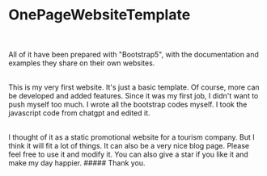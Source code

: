 # OnePageWebsiteTemplate
<br><br>
All of it have been prepared with "Bootstrap5", with the documentation and examples they share on their own websites. <br><br>

This is my very first website. It's just a basic template. Of course, more can be developed and added features. Since it was my first job, I didn't want to push myself too much. I wrote all the bootstrap codes myself. I took the javascript code from chatgpt and edited it. <br><br>

I thought of it as a static promotional website for a tourism company. But I think it will fit a lot of things. It can also be a very nice blog page. Please feel free to use it and modify it. You can also give a star if you like it and make my day happier. ##### Thank you.
